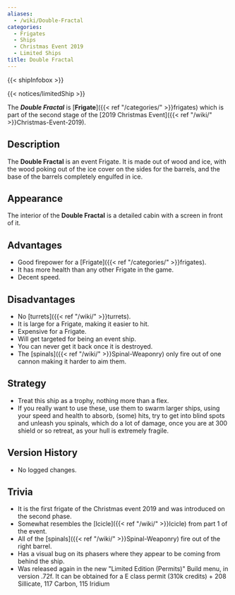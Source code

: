 ```yaml
---
aliases:
  - /wiki/Double-Fractal
categories:
  - Frigates
  - Ships
  - Christmas Event 2019
  - Limited Ships
title: Double Fractal
---
```


{{< shipInfobox >}}

{{< notices/limitedShip >}}

The **_Double Fractal_** is [**Frigate**]({{< ref "/categories/" >}}frigates) which is part of the second stage of the [2019 Christmas Event]({{< ref "/wiki/" >}}Christmas-Event-2019).

## Description

The **Double Fractal** is an event Frigate. It is made out of wood and ice, with the wood poking out of the ice cover on the sides for the barrels, and the base of the barrels completely engulfed in ice.

## Appearance

The interior of the **Double Fractal** is a detailed cabin with a screen in front of it.

## Advantages

- Good firepower for a [Frigate]({{< ref "/categories/" >}}frigates).
- It has more health than any other Frigate in the game.
- Decent speed.

## Disadvantages

- No [turrets]({{< ref "/wiki/" >}}turrets).
- It is large for a Frigate, making it easier to hit.
- Expensive for a Frigate.
- Will get targeted for being an event ship.
- You can never get it back once it is destroyed.
- The [spinals]({{< ref "/wiki/" >}}Spinal-Weaponry) only fire out of one cannon making it harder to aim them.

## Strategy

- Treat this ship as a trophy, nothing more than a flex.
- If you really want to use these, use them to swarm larger ships, using your speed and health to absorb, (some) hits, try to get into blind spots and unleash you spinals, which do a lot of damage, once you are at 300 shield or so retreat, as your hull is extremely fragile.

## Version History

- No logged changes.

## Trivia

- It is the first frigate of the Christmas event 2019 and was introduced on the second phase.
- Somewhat resembles the [Icicle]({{< ref "/wiki/" >}}Icicle) from part 1 of the event.
- All of the [spinals]({{< ref "/wiki/" >}}Spinal-Weaponry) fire out of the right barrel.
- Has a visual bug on its phasers where they appear to be coming from behind the ship.
- Was released again in the new "Limited Edition (Permits)" Build menu, in version .72f. It can be obtained for a E class permit (310k credits) + 208 Sillicate, 117 Carbon, 115 Iridium
